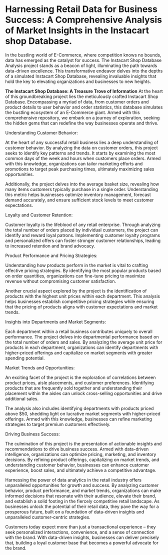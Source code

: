 # Harnessing Retail Data for Business Success: A Comprehensive Analysis of Market Insights in the Instacart shop Database.

In the bustling world of E-Commerce, where competition knows no bounds, data has emerged as the catalyst for success. The Instacart Shop Database Analysis project stands as a beacon of light, illuminating the path towards data-driven excellence. This transformative endeavor delves into the depths of a simulated Instacart Shop Database, revealing invaluable insights that hold the key to elevating organizations and businesses to new heights.

**The Instacart Shop Database: A Treasure Trove of Information**
At the heart of this groundbreaking project lies the meticulously crafted Instacart Shop Database. Encompassing a myriad of data, from customer orders and product details to user behavior and order statistics, this database simulates the bustling ecosystem of an E-Commerce giant. Armed with this comprehensive repository, we embark on a journey of exploration, seeking the hidden gems that can redefine the way businesses operate and thrive.

Understanding Customer Behavior:

At the heart of any successful retail business lies a deep understanding of customer behavior. By analyzing the data on customer orders, this project seeks to identify key patterns and trends. It starts by examining the most common days of the week and hours when customers place orders. Armed with this knowledge, organizations can tailor marketing efforts and promotions to target peak purchasing times, ultimately maximizing sales opportunities.

Additionally, the project delves into the average basket size, revealing how many items customers typically purchase in a single order. Understanding this metric helps businesses optimize inventory management, forecast demand accurately, and ensure sufficient stock levels to meet customer expectations.

Loyalty and Customer Retention:

Customer loyalty is the lifeblood of any retail enterprise. Through analyzing the total number of orders placed by individual customers, the project can identify and reward loyal patrons. Implementing customer loyalty programs and personalized offers can foster stronger customer relationships, leading to increased retention and brand advocacy.

Product Performance and Pricing Strategies:

Understanding how products perform in the market is vital to crafting effective pricing strategies. By identifying the most popular products based on order quantities, organizations can fine-tune pricing to maximize revenue without compromising customer satisfaction.

Another crucial aspect explored by the project is the identification of products with the highest unit prices within each department. This analysis helps businesses establish competitive pricing strategies while ensuring that the pricing of products aligns with customer expectations and market trends.

Insights into Departments and Market Segments:

Each department within a retail business contributes uniquely to overall performance. The project delves into departmental performance based on the total number of orders and sales. By analyzing the average unit price for products in each department, organizations can identify departments with higher-priced offerings and capitalize on market segments with greater spending potential.

Market Trends and Opportunities:

An exciting facet of the project is the exploration of correlations between product prices, aisle placements, and customer preferences. Identifying products that are frequently sold together and understanding their placement within the aisles can unlock cross-selling opportunities and drive additional sales.

The analysis also includes identifying departments with products priced above $50, shedding light on lucrative market segments with higher-priced offerings. Armed with this knowledge, businesses can refine marketing strategies to target premium customers effectively.

Driving Business Success:

The culmination of this project is the presentation of actionable insights and recommendations to drive business success. Armed with data-driven intelligence, organizations can optimize pricing, marketing, and inventory decisions. By refining product offerings, capitalizing on market trends, and understanding customer behavior, businesses can enhance customer experience, boost sales, and ultimately achieve a competitive advantage.

Harnessing the power of data analytics in the retail industry offers unparalleled opportunities for growth and success. By analyzing customer behavior, product performance, and market trends, organizations can make informed decisions that resonate with their audience, elevate their brand, and establish a solid footing in the fiercely competitive retail landscape. As businesses unlock the potential of their retail data, they pave the way for a prosperous future, built on a foundation of data-driven insights and unparalleled customer-centric strategies.

Customers today expect more than just a transactional experience – they seek personalized interactions, convenience, and a sense of connection with the brand. With data-driven insights, businesses can deliver precisely that, building a loyal customer base that becomes a powerful advocate for the brand.


